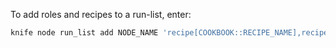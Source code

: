To add roles and recipes to a run-list, enter:

``` bash
knife node run_list add NODE_NAME 'recipe[COOKBOOK::RECIPE_NAME],recipe[COOKBOOK::RECIPE_NAME],role[ROLE_NAME]'
```